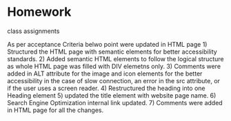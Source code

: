 # Homework
class assignments 

As per acceptance Criteria belwo point were updated in HTML page
    1) Structured the HTML page with semantic elements for better accessibility standards.
    2) Added semantic HTML elements to follow the logical structure as whole HTML page was filled with DIV elemetns only.
    3) Comments were added in ALT attribute for the image and icon elements for the better accessibility in the case of slow connection, an error in the src attribute, or if the user uses a screen reader.
    4) Restructured the heading into one Heading element
    5) updated the title element with website page name.
    6) Search Engine Optimization internal link updated.
    7) Comments were added in HTML page for all the changes.